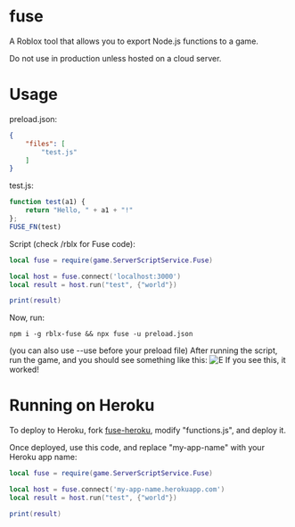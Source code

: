 # fuse
A Roblox tool that allows you to export Node.js functions to a game.

Do not use in production unless hosted on a cloud server.

# Usage
preload.json:
```json
{
	"files": [
		"test.js"
	]
}
```
test.js:
```js
function test(a1) {
	return "Hello, " + a1 + "!" 
};
FUSE_FN(test)
```

Script (check /rblx for Fuse code):
```lua
local fuse = require(game.ServerScriptService.Fuse)

local host = fuse.connect('localhost:3000')
local result = host.run("test", {"world"})

print(result)
```
Now, run:
```
npm i -g rblx-fuse && npx fuse -u preload.json
```
(you can also use --use before your preload file)
After running the script, run the game, and you should see something like this:
![E](https://user-images.githubusercontent.com/71789103/170841239-75156411-c214-41c7-bd36-52f5a443c946.png)
If you see this, it worked!
# Running on Heroku
To deploy to Heroku, fork [fuse-heroku](https://github.com/Unzor/fuse-heroku), modify "functions.js", and deploy it.

Once deployed, use this code, and replace "my-app-name" with your Heroku app name:
```lua
local fuse = require(game.ServerScriptService.Fuse)

local host = fuse.connect('my-app-name.herokuapp.com')
local result = host.run("test", {"world"})

print(result)
```
